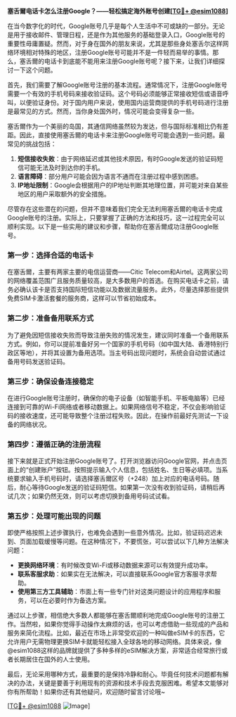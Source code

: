 **塞舌爾电话卡怎么注册Google？——轻松搞定海外账号创建[[TG💪+ @esim1088](https://t.me/s/esim1088)]**

在当今数字化的时代，Google账号几乎是每个人生活中不可或缺的一部分。无论是用于接收邮件、管理日程，还是作为其他服务的基础登录入口，Google账号的重要性毋庸置疑。然而，对于身在国外的朋友来说，尤其是那些身处塞舌尔这样网络环境相对特殊的地区，注册Google账号可能并不是一件轻而易举的事情。那么，塞舌爾的电话卡到底能不能用来注册Google账号呢？接下来，让我们详细探讨一下这个问题。

首先，我们需要了解Google账号注册的基本流程。通常情况下，注册Google账号需要一个有效的手机号码来接收验证码。这个号码必须能够正常接收短信或语音呼叫，以便验证身份。对于国内用户来说，使用国内运营商提供的手机号码进行注册是最常见的方式。然而，当你身处国外时，情况可能会变得复杂一些。

塞舌爾作为一个美丽的岛国，其通信网络虽然较为发达，但与国际标准相比仍有差距。因此，直接使用塞舌爾的电话卡来注册Google账号可能会遇到一些问题。最常见的挑战包括：

1. **短信接收失败**：由于网络延迟或其他技术原因，有时Google发送的验证码短信可能无法及时到达你的手机。
2. **语言障碍**：部分用户可能会因为语言不通而在注册过程中感到困惑。
3. **IP地址限制**：Google会根据用户的IP地址判断其地理位置，并可能对来自某些地区的用户采取额外的安全措施。

尽管存在这些潜在的问题，但并不意味着我们完全无法利用塞舌爾的电话卡完成Google账号的注册。实际上，只要掌握了正确的方法和技巧，这一过程完全可以顺利实现。以下是一些实用的建议和步骤，帮助你在塞舌爾成功注册Google账号。

### 第一步：选择合适的电话卡

在塞舌爾，主要有两家主要的电信运营商——Citic Telecom和Airtel。这两家公司的网络覆盖范围广且服务质量较高，是大多数用户的首选。在购买电话卡之前，请务必确认该卡是否支持国际短信功能以及数据流量服务。此外，尽量选择那些提供免费SIM卡激活套餐的服务商，这样可以节省初始成本。

### 第二步：准备备用联系方式

为了避免因短信接收失败而导致注册失败的情况发生，建议同时准备一个备用联系方式。例如，你可以提前准备好另一个国家的手机号码（如中国大陆、香港特别行政区等地），并将其设置为备用选项。当主号码出现问题时，系统会自动尝试通过备用号码发送验证码。

### 第三步：确保设备连接稳定

在进行Google账号注册时，确保你的电子设备（如智能手机、平板电脑等）已经连接到可靠的Wi-Fi网络或者移动数据上。如果网络信号不稳定，不仅会影响验证码的接收速度，还可能导致整个注册过程失败。因此，在操作前最好先测试一下设备的网络状况。

### 第四步：遵循正确的注册流程

接下来就是正式开始注册Google账号了。打开浏览器访问Google官网，并点击页面上的“创建账户”按钮。按照提示输入个人信息，包括姓名、生日等必填项。当系统要求输入手机号码时，请选择塞舌爾区号（+248）加上对应的电话号码。随后，耐心等待Google发送的验证码短信。如果第一次没有收到验证码，请稍后再试几次；如果仍然无效，则可以考虑切换到备用号码试试看。

### 第五步：处理可能出现的问题

即使严格按照上述步骤执行，也难免会遇到一些意外情况。比如，验证码迟迟未到、页面加载缓慢等问题。在这种情况下，不要慌张，可以尝试以下几种方法解决问题：

- **更换网络环境**：有时候改变Wi-Fi或移动数据来源可以有效提升成功率。
- **联系客服求助**：如果实在无法解决，可以直接联系Google官方客服寻求帮助。
- **使用第三方工具辅助**：市面上有一些专门针对这类问题设计的应用程序和服务，可以在必要时作为备选方案。

通过以上步骤，相信绝大多数人都能够在塞舌爾顺利地完成Google账号的注册工作。当然啦，如果你觉得手动操作太麻烦的话，也可以考虑借助一些现成的产品和服务来简化流程。比如，最近在市场上非常受欢迎的一种叫做eSIM卡的东西，它允许用户无需物理更换SIM卡就能轻松接入全球各地的移动网络。具体来说，像@esim1088这样的品牌就提供了多种多样的eSIM解决方案，非常适合经常旅行或者长期居住在国外的人士使用。

最后，无论采用哪种方式，最重要的是保持冷静和耐心。毕竟任何技术问题都有解决的办法，关键是要善于利用现有的资源和技术手段去克服困难。希望本文能够对你有所帮助！如果你还有其他疑问，欢迎随时留言讨论哦~

[[TG💪+ @esim1088](https://t.me/s/esim1088) ![Image](https://i.postimg.cc/4NQfJmqS/Snipaste-2025-05-13-00-14-12.png)]